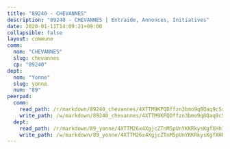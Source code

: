 ```yaml
---
title: "89240 - CHEVANNES"
description: "89240 - CHEVANNES | Entraide, Annonces, Initiatives"
date: 2020-01-11T14:09:21+09:00
collapsible: false
layout: commune
comm:
  nom: "CHEVANNES"
  slug: chevannes
  cp: "89240"
dept:
  nom: "Yonne"
  slug: yonne
  num: "89"
peerpad:
  comm:
    read_path: /r/markdown/89240_chevannes/4XTTM9KPQDffzn3bmo9q8Qaq9cSr4L9hn5Wk1XwiyEYrCqTrt
    write_path: /w/markdown/89240_chevannes/4XTTM9KPQDffzn3bmo9q8Qaq9cSr4L9hn5Wk1XwiyEYrCqTrt-K3TgUNaZvCtYNivDUwQbLnisk89YHzi9YD3Cxasx2QUDVaAetj6LLcH2F7ddRwizePr2ynxKNi1oyXaYxKPSLFNoNaC32SVPE6X8KVakao5hLKbQ9LAbqw9yg3VJYLNReDKqp4RJ
  dept:
    read_path: /r/markdown/89_yonne/4XTTM26x4XgjcZTnM5pUnYKKRkysKgfXHh1wiigoPHqn9LDKB
    write_path: /w/markdown/89_yonne/4XTTM26x4XgjcZTnM5pUnYKKRkysKgfXHh1wiigoPHqn9LDKB-K3TgU4xaMVqzoRnPJNyddApuMoWvJyHL35bzooauYvdhG3MLg3ikjpoueq9BDtqVP4hJBQxpPxix2gohzXyST9tZPnEkyXpDMdHiAFpx7EU6e8WgvFk7NPsBQepM8o13bG9dyqq7
---
```


